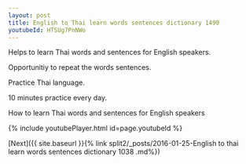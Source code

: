 ```yaml
---
layout: post
title: English to Thai learn words sentences dictionary 1490 
youtubeId: HTSUg7PnNWo
---
```

 
 
Helps to learn Thai words and sentences for English speakers.

Opportunitiy to repeat the words sentences. 

Practice Thai language. 
 
10 minutes practice every day. 
 
How to learn Thai words and sentences for English speakers 
 
{% include youtubePlayer.html id=page.youtubeId %}
 
 
[Next]({{ site.baseurl }}{% link  split2/_posts/2016-01-25-English to thai learn words sentences dictionary 1038 .md%})
 
